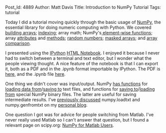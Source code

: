 Post_Id: 4889
Author: Matt Davis
Title: Introduction to NumPy Tutorial
Tags: tutorial

<p>Today I did a tutorial moving quickly through the basic usage of <a href="http://docs.scipy.org/doc/numpy/reference/">NumPy</a>, the essential library for doing numeric computing with Python. We covered <a href="http://docs.scipy.org/doc/numpy/reference/routines.array-creation.html">building arrays</a>; <a href="http://docs.scipy.org/doc/numpy/reference/arrays.indexing.html">indexing</a>; array math; NumPy's<a href="http://docs.scipy.org/doc/numpy/reference/ufuncs.html#available-ufuncs"> element-wise functions</a>; array <a href="http://docs.scipy.org/doc/numpy/reference/arrays.ndarray.html#array-attributes">attributes</a> and <a href="http://docs.scipy.org/doc/numpy/reference/arrays.ndarray.html#array-methods">methods</a>; <a href="http://docs.scipy.org/doc/numpy/reference/routines.random.html">random numbers</a>; <a href="http://docs.scipy.org/doc/numpy/reference/maskedarray.html">masked arrays</a>; and <a href="http://docs.scipy.org/doc/numpy/reference/routines.testing.html">array comparison</a>.</p>
<p>I presented using the <a href="http://ipython.org">IPython</a> <a href="http://ipython.org/ipython-doc/dev/interactive/htmlnotebook.html">HTML Notebook</a>. I enjoyed it because I never had to switch between a terminal and text editor, but I wonder what the people viewing thought. A nice feature of the notebook is that I can export it, both as a PDF and in the .ipynb format importable by IPython. The PDF is <a href="{{root_path}}/files/2012/06/NumpyLesson.pdf">here</a>, and the .ipynb file <a href="https://raw.github.com/gist/2847673/2973541fd2d1209f511efbdda81c3dc6c7d7b7c9/NumpyLesson.ipynb">here</a>.</p>
<p>One thing we didn't cover was input/output. NumPy <a href="http://docs.scipy.org/doc/numpy/reference/routines.io.html">has functions</a> for <a href="http://docs.scipy.org/doc/numpy/reference/generated/numpy.loadtxt.html#numpy.loadtxt">loading data from</a>/<a href="http://docs.scipy.org/doc/numpy/reference/generated/numpy.savetxt.html#numpy.savetxt">saving to</a> text files, and functions for <a href="http://docs.scipy.org/doc/numpy/reference/generated/numpy.save.html#numpy.save">saving to</a>/<a href="http://docs.scipy.org/doc/numpy/reference/generated/numpy.load.html#numpy.load">loading from</a> special NumPy binary files. The latter are useful for saving intermediate results. I've <a href="http://j.mp/KP8L7P">previously discussed</a> numpy.loadtxt and numpy.genfromtxt on my <a href="http://j.mp/penandpants">personal blog</a>.</p>
<p>One question I got was for advice for people switching from Matlab. I've never really used Matlab so I can't answer that question, but I found a relevant page on scipy.org: <a href="http://www.scipy.org/NumPy_for_Matlab_Users">NumPy for Matlab Users</a>.</p>
